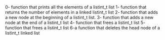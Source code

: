 0- function that prints all the elements of a listint_t list
1- function that returns the number of elements in a linked listint_t list
2- function that adds a new node at the beginning of a listint_t list.
3- function that adds a new node at the end of a listint_t list
4- function that frees a listint_t list
5- function that frees a listint_t list
6-a function that deletes the head node of a listint_t linked list